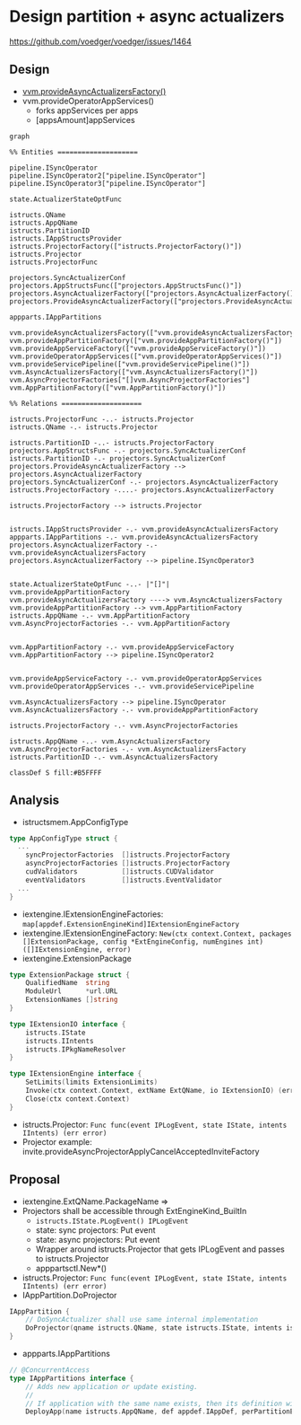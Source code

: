 # Design partition + async actualizers 

https://github.com/voedger/voedger/issues/1464

## Design

- [vvm.provideAsyncActualizersFactory()](https://github.com/voedger/voedger/blob/43469aef2ed4878dfa3cb7dca304c87350547a8d/pkg/vvm/wire_gen.go#L518)
- vvm.provideOperatorAppServices()
  - forks appServices per apps
  - [appsAmount]appServices

```mermaid
graph

%% Entities ====================

pipeline.ISyncOperator
pipeline.ISyncOperator2["pipeline.ISyncOperator"]
pipeline.ISyncOperator3["pipeline.ISyncOperator"]

state.ActualizerStateOptFunc

istructs.QName
istructs.AppQName
istructs.PartitionID
istructs.IAppStructsProvider
istructs.ProjectorFactory(["istructs.ProjectorFactory()"])
istructs.Projector
istructs.ProjectorFunc

projectors.SyncActualizerConf
projectors.AppStructsFunc(["projectors.AppStructsFunc()"])
projectors.AsyncActualizerFactory(["projectors.AsyncActualizerFactory()"])
projectors.ProvideAsyncActualizerFactory(["projectors.ProvideAsyncActualizerFactory()"])

appparts.IAppPartitions

vvm.provideAsyncActualizersFactory(["vvm.provideAsyncActualizersFactory()"]):::S
vvm.provideAppPartitionFactory(["vvm.provideAppPartitionFactory()"])
vvm.provideAppServiceFactory(["vvm.provideAppServiceFactory()"])
vvm.provideOperatorAppServices(["vvm.provideOperatorAppServices()"])
vvm.provideServicePipeline(["vvm.provideServicePipeline()"])
vvm.AsyncActualizersFactory(["vvm.AsyncActualizersFactory()"])
vvm.AsyncProjectorFactories["[]vvm.AsyncProjectorFactories"]
vvm.AppPartitionFactory(["vvm.AppPartitionFactory()"])

%% Relations ====================

istructs.ProjectorFunc -..- istructs.Projector
istructs.QName -.- istructs.Projector

istructs.PartitionID -..- istructs.ProjectorFactory
projectors.AppStructsFunc -.- projectors.SyncActualizerConf
istructs.PartitionID -.- projectors.SyncActualizerConf
projectors.ProvideAsyncActualizerFactory --> projectors.AsyncActualizerFactory
projectors.SyncActualizerConf -.- projectors.AsyncActualizerFactory
istructs.ProjectorFactory -....- projectors.AsyncActualizerFactory

istructs.ProjectorFactory --> istructs.Projector


istructs.IAppStructsProvider -.- vvm.provideAsyncActualizersFactory
appparts.IAppPartitions -.- vvm.provideAsyncActualizersFactory
projectors.AsyncActualizerFactory -.- vvm.provideAsyncActualizersFactory
projectors.AsyncActualizerFactory --> pipeline.ISyncOperator3


state.ActualizerStateOptFunc -..- |"[]"| vvm.provideAppPartitionFactory
vvm.provideAsyncActualizersFactory ----> vvm.AsyncActualizersFactory
vvm.provideAppPartitionFactory --> vvm.AppPartitionFactory
istructs.AppQName -.- vvm.AppPartitionFactory
vvm.AsyncProjectorFactories -.- vvm.AppPartitionFactory


vvm.AppPartitionFactory -.- vvm.provideAppServiceFactory
vvm.AppPartitionFactory --> pipeline.ISyncOperator2


vvm.provideAppServiceFactory -.- vvm.provideOperatorAppServices
vvm.provideOperatorAppServices -.- vvm.provideServicePipeline

vvm.AsyncActualizersFactory --> pipeline.ISyncOperator
vvm.AsyncActualizersFactory -.- vvm.provideAppPartitionFactory

istructs.ProjectorFactory -.- vvm.AsyncProjectorFactories

istructs.AppQName -..- vvm.AsyncActualizersFactory
vvm.AsyncProjectorFactories -.- vvm.AsyncActualizersFactory
istructs.PartitionID -.- vvm.AsyncActualizersFactory

classDef S fill:#B5FFFF
```

## Analysis


- istructsmem.AppConfigType
```go
type AppConfigType struct {
  ...
	syncProjectorFactories  []istructs.ProjectorFactory
	asyncProjectorFactories []istructs.ProjectorFactory
	cudValidators           []istructs.CUDValidator
	eventValidators         []istructs.EventValidator
  ...
}
```  
- iextengine.IExtensionEngineFactories: `map[appdef.ExtensionEngineKind]IExtensionEngineFactory`
- iextengine.IExtensionEngineFactory: `New(ctx context.Context, packages []ExtensionPackage, config *ExtEngineConfig, numEngines int) ([]IExtensionEngine, error)`
- iextengine.ExtensionPackage
```go
type ExtensionPackage struct {
	QualifiedName  string
	ModuleUrl      *url.URL
	ExtensionNames []string
}

type IExtensionIO interface {
	istructs.IState
	istructs.IIntents
	istructs.IPkgNameResolver
}

type IExtensionEngine interface {
	SetLimits(limits ExtensionLimits)
	Invoke(ctx context.Context, extName ExtQName, io IExtensionIO) (err error)
	Close(ctx context.Context)
}
```
- istructs.Projector: `Func func(event IPLogEvent, state IState, intents IIntents) (err error)`
- Projector example: invite.provideAsyncProjectorApplyCancelAcceptedInviteFactory

## Proposal

- iextengine.ExtQName.PackageName => 
- Projectors shall be accessible through ExtEngineKind_BuiltIn
  - `istructs.IState.PLogEvent() IPLogEvent`
  - state: sync projectors: Put event
  - state: async projectors: Put event
  - Wrapper around istructs.Projector that gets IPLogEvent and passes to istructs.Projector
  - apppartsctl.New*()
- istructs.Projector: `Func func(event IPLogEvent, state IState, intents IIntents) (err error)`
- IAppPartition.DoProjector
```go
IAppPartition {
	// DoSyncActualizer shall use same internal implementation
	DoProjector(qname istructs.QName, state istructs.IState, intents istructs.IIntents) (err error)
}
```
- appparts.IAppPartitions
```go
// @ConcurrentAccess
type IAppPartitions interface {
	// Adds new application or update existing.
	//
	// If application with the same name exists, then its definition will be updated.
	DeployApp(name istructs.AppQName, def appdef.IAppDef, perPartitionEngines [cluster.ProcessorKind]int)
```